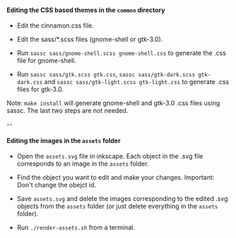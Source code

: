 #### Editing the CSS based themes in the `common` directory

* Edit the cinnamon.css file.

* Edit the sass/*.scss files (gnome-shell or gtk-3.0).

* Run `sassc sass/gnome-shell.scss gnome-shell.css` to generate the .css file for gnome-shell.

* Run `sassc sass/gtk.scss gtk.css`, `sassc sass/gtk-dark.scss gtk-dark.css` and `sassc sass/gtk-light.scss gtk-light.css` to generate .css files for gtk-3.0.

Note: `make install` will generate gnome-shell and gtk-3.0 .css files using sassc. The last two steps are not needed.

--

#### Editing the images in the `assets` folder

* Open the `assets.svg` file in inkscape. Each object in the .svg file corresponds to an image in the `assets` folder.

* Find the object you want to edit and make your changes. Important: Don't change the obejct id.

* Save `assets.svg` and delete the images corresponding to the edited .svg objects from the `assets` folder (or just delete everything in the `assets` folder).

* Run `./render-assets.sh` from a terminal.
